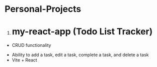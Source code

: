 # Personal-Projects
 
1. # my-react-app (Todo List Tracker)
* CRUD functionality
- Ability to add a task, edit a task, complete a task, and delete a task
- Vite + React
